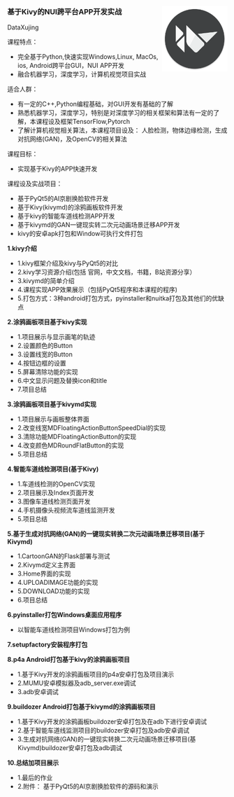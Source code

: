
### 基于Kivy的NUI跨平台APP开发实战 <img src="logo.png" align="right" alt="logo" height="150" width="150" />

DataXujing 


课程特点：

+ 完全基于Python,快速实现Windows,Linux, MacOs, ios, Android跨平台GUI，NUI APP开发
+ 融合机器学习，深度学习，计算机视觉项目实战

适合人群：

+ 有一定的C++,Python编程基础，对GUI开发有基础的了解
+ 熟悉机器学习，深度学习，特别是对深度学习的相关框架和算法有一定的了解，本课程设及框架TensorFlow,Pytorch
+ 了解计算机视觉相关算法，本课程项目设及： 人脸检测，物体边缘检测，生成对抗网络(GAN)，及OpenCV的相关算法

课程目标：

+ 实现基于Kivy的APP快速开发

课程设及实战项目：

+ 基于PyQt5的AI京剧换脸软件开发
+ 基于Kivy(kivymd)的涂鸦画板软件开发
+ 基于kivy的智能车道线检测APP开发
+ 基于kivymd的GAN一键现实转二次元动画场景迁移APP开发
+ kivy的安卓apk打包和Window可执行文件打包

**1.kivy介绍**

+ 1.kivy框架介绍及kivy与PyQt5的对比
+ 2.kivy学习资源介绍(包括 官网，中文文档，书籍，B站资源分享）
+ 3.kivymd的简单介绍
+ 4.课程实现APP效果展示（包括PyQt5程序和本课程的程序)
+ 5.打包方式：3种android打包方式，pyinstaller和nuitka打包及其他们的优缺点


**2.涂鸦画板项目基于kivy实现**

+ 1.项目展示与显示画笔的轨迹
+ 2.设置颜色的Button
+ 3.设置线宽的Button
+ 4.按钮边框的设置
+ 5.屏幕清除功能的实现
+ 6.中文显示问题及替换icon和title
+ 7.项目总结


**3.涂鸦画板项目基于kivymd实现**

+ 1.项目展示与画板整体界面
+ 2.改变线宽MDFloatingActionButtonSpeedDial的实现
+ 3.清除功能MDFloatingActionButton的实现
+ 4.改变颜色MDRoundFlatButton的实现
+ 5.项目总结

**4.智能车道线检测项目(基于Kivy)**

+ 1.车道线检测的OpenCV实现
+ 2.项目展示及Index页面开发
+ 3.图像车道线检测页面开发
+ 4.手机摄像头视频流车道线监测开发
+ 5.项目总结

**5.基于生成对抗网络(GAN)的一键现实转换二次元动画场景迁移项目(基于Kivymd)**

+ 1.CartoonGAN的Flask部署与测试
+ 2.Kivymd定义主界面
+ 3.Home界面的实现
+ 4.UPLOADIMAGE功能的实现
+ 5.DOWNLOAD功能的实现
+ 6.项目总结

**6.pyinstaller打包Windows桌面应用程序**

+ 以智能车道线检测项目Windows打包为例

**7.setupfactory安装程序打包**


**8.p4a Android打包基于kivy的涂鸦画板项目**

+ 1.基于Kivy开发的涂鸦画板项目的p4a安卓打包及项目演示
+ 2.MUMU安卓模拟器及adb_server.exe调试
+ 3.adb安卓调试

**9.buildozer Android打包基于kivymd的涂鸦画板项目**

+ 1.基于Kivy开发的涂鸦画板buildozer安卓打包及在adb下进行安卓调试
+ 2.基于智能车道线监测项目的buildozer安卓打包及adb安卓调试
+ 3.生成对抗网络(GAN)的一键现实转换二次元动画场景迁移项目(基Kivymd)buildozer安卓打包及adb调试

**10.总结加项目展示**

+ 1.最后的作业
+ 2.附件： 基于PyQt5的AI京剧换脸软件的源码和演示




